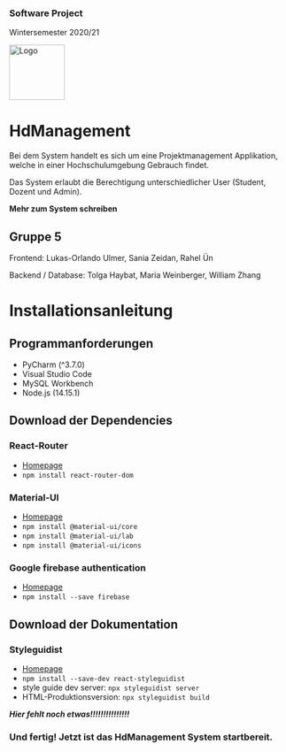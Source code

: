 ### Software Project 
Wintersemester 2020/21
<p>
  <img src=https://upload.wikimedia.org/wikipedia/commons/thumb/5/5e/HdM_Logo.svg/1920px-HdM_Logo.svg.png width="100" title="Logo">
</p>

# HdManagement
Bei dem System handelt es sich um eine Projektmanagement Applikation, welche in einer Hochschulumgebung Gebrauch findet.

Das System erlaubt die Berechtigung unterschiedlicher User (Student, Dozent und Admin). 

__Mehr zum System schreiben__

## Gruppe 5

Frontend: Lukas-Orlando Ulmer, Sania Zeidan, Rahel Ün

Backend / Database: Tolga Haybat, Maria Weinberger, William Zhang

# Installationsanleitung
## Programmanforderungen

* PyCharm (^3.7.0)
* Visual Studio Code
* MySQL Workbench
* Node.js (14.15.1)

## Download der Dependencies
### React-Router
* [Homepage](https://reacttraining.com/react-router/web/guides/quick-start)
* `npm install react-router-dom`

### Material-UI 
* [Homepage](https://material-ui.com)
* `npm install @material-ui/core`
* `npm install @material-ui/lab`
* `npm install @material-ui/icons`

### Google firebase authentication
* [Homepage](https://firebase.google.com/docs/web/setup)
* `npm install --save firebase`

## Download der Dokumentation
### Styleguidist
* [Homepage](https://react-styleguidist.js.org/docs/getting-started)
* `npm install --save-dev react-styleguidist`
* style guide dev server: `npx styleguidist server`
* HTML-Produktionsversion: `npx styleguidist build`

___Hier fehlt noch etwas!!!!!!!!!!!!!!!___

### Und fertig! Jetzt ist das HdManagement System startbereit. 
